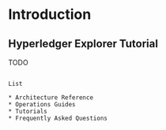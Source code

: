 # Introduction

## Hyperledger Explorer Tutorial

TODO
~~~~

List

* Architecture Reference
* Operations Guides
* Tutorials
* Frequently Asked Questions



